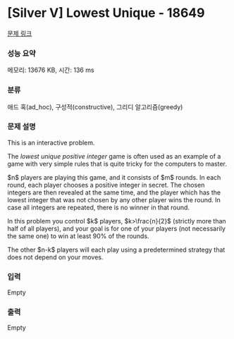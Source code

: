 # [Silver V] Lowest Unique - 18649 

[문제 링크](https://www.acmicpc.net/problem/18649) 

### 성능 요약

메모리: 13676 KB, 시간: 136 ms

### 분류

애드 혹(ad_hoc), 구성적(constructive), 그리디 알고리즘(greedy)

### 문제 설명

<p>This is an interactive problem.</p>

<p>The <em>lowest unique positive integer</em> game is often used as an example of a game with very simple rules that is quite tricky for the computers to master.</p>

<p>$n$ players are playing this game, and it consists of $m$ rounds. In each round, each player chooses a positive integer in secret. The chosen integers are then revealed at the same time, and the player which has the lowest integer that was not chosen by any other player wins the round. In case all integers are repeated, there is no winner in that round.</p>

<p>In this problem you control $k$ players, $k>\frac{n}{2}$ (strictly more than half of all players), and your goal is for one of your players (not necessarily the same one) to win at least 90% of the rounds.</p>

<p>The other $n-k$ players will each play using a predetermined strategy that does not depend on your moves.</p>

### 입력 

 Empty

### 출력 

 Empty

